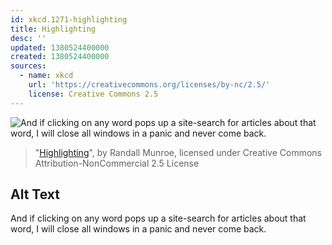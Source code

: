 ```yaml
---
id: xkcd.1271-highlighting
title: Highlighting
desc: ''
updated: 1380524400000
created: 1380524400000
sources:
  - name: xkcd
    url: 'https://creativecommons.org/licenses/by-nc/2.5/'
    license: Creative Commons 2.5
---
```

![And if clicking on any word pops up a site-search for articles about that word, I will close all windows in a panic and never come back.](https://imgs.xkcd.com/comics/hilighting.png)
> "[Highlighting](https://xkcd.com/1271/)", by Randall Munroe, licensed under Creative Commons Attribution-NonCommercial 2.5 License

## Alt Text
And if clicking on any word pops up a site-search for articles about that word, I will close all windows in a panic and never come back.
